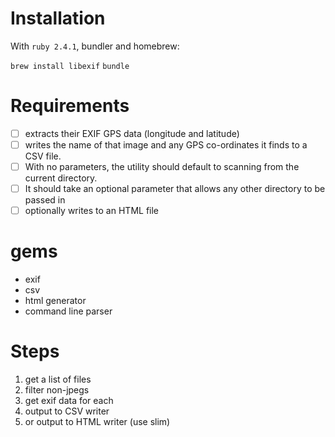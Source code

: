 # Installation
With `ruby 2.4.1`, bundler and homebrew:

`brew install libexif`
`bundle`

# Requirements

- [ ] extracts their EXIF GPS data (longitude and latitude)
- [ ] writes the name of that image and any GPS co-ordinates it finds to a CSV file.
- [ ] With no parameters, the utility should default to scanning from the current directory.
- [ ] It should take an optional parameter that allows any other directory to be passed in
- [ ] optionally writes to an HTML file

# gems

- exif
- csv
- html generator
- command line parser

# Steps

1. get a list of files
2. filter non-jpegs
3. get exif data for each
4. output to CSV writer
5. or output to HTML writer (use slim)
